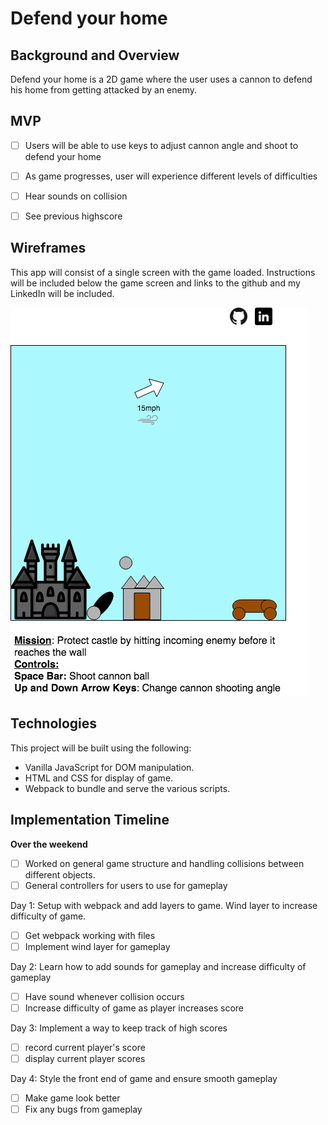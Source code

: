 # Defend your home

## Background and Overview

Defend your home is a 2D game where the user uses a cannon to defend his home from getting attacked by an enemy.

## MVP

- [ ] Users will be able to use keys to adjust cannon angle and shoot to defend your home
- [ ] As game progresses, user will experience different levels of difficulties
- [ ] Hear sounds on collision
- [ ] See previous highscore


## Wireframes

This app will consist of a single screen with the game loaded. Instructions will be included below the game screen and links to the github and my LinkedIn will be included.

![link](wireframe.png)

## Technologies

This project will be built using the following:

- Vanilla JavaScript for DOM manipulation.
- HTML and CSS for display of game.
- Webpack to bundle and serve the various scripts.

## Implementation Timeline

**Over the weekend**

- [ ] Worked on general game structure and handling collisions between different objects.
- [ ] General controllers for users to use for gameplay

Day 1: Setup with webpack and add layers to game. Wind layer to increase difficulty of game.

- [ ] Get webpack working with files
- [ ] Implement wind layer for gameplay

Day 2: Learn how to add sounds for gameplay and increase difficulty of gameplay

- [ ] Have sound whenever collision occurs
- [ ] Increase difficulty of game as player increases score

Day 3: Implement a way to keep track of high scores
- [ ] record current player's score
- [ ] display current player scores

Day 4: Style the front end of game and ensure smooth gameplay

- [ ] Make game look better
- [ ] Fix any bugs from gameplay
